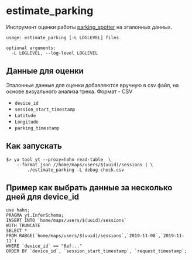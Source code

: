 # estimate_parking

Инструмент оценки работы [parking_spotter](https://a.yandex-team.ru/arc/trunk/arcadia/maps/automotive/parking/lib/track_spotter) на эталонных данных.

```
usage: estimate_parking [-L LOGLEVEL] files

optional arguments:
  -L LOGLEVEL, --log-level LOGLEVEL
```

## Данные для оценки

Эталонные данные для оценки добавляются вручную в csv файл, на основе визуального анализа трека.
Формат - CSV

* `device_id`
* `session_start_timestamp`
* `Latitude`
* `Longitude`
* `parking_timestamp`

## Как запускать

```
$> ya tool yt --proxy=hahn read-table  \
    --format json //home/maps/users/$(uuid)/sessions | \
        ./estimate_parking -L debug check.csv
```

## Пример как выбрать данные за несколько дней для device_id

```
use hahn;
PRAGMA yt.InferSchema;
INSERT INTO `home/maps/users/$(uuid)/sessions`
WITH TRUNCATE
SELECT *
FROM RABGE(`home/maps/users/$(uuid)/sessions`,`2019-11-08`,`2019-11-11`)
WHERE `device_id` == "6ef..."
ORDER BY `device_id`, `session_start_timestamp`, `request_timestamp`;
```
